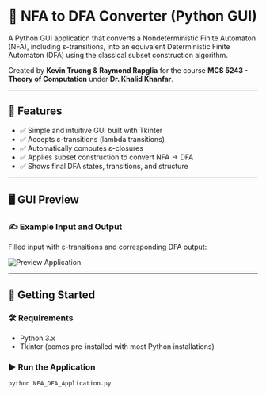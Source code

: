 # 🧠 NFA to DFA Converter (Python GUI)

A Python GUI application that converts a Nondeterministic Finite Automaton (NFA), including ε-transitions, into an equivalent Deterministic Finite Automaton (DFA) using the classical subset construction algorithm.

Created by **Kevin Truong & Raymond Rapglia** for the course **MCS 5243 - Theory of Computation** under **Dr. Khalid Khanfar**.

---

## 📌 Features

- ✅ Simple and intuitive GUI built with Tkinter
- ✅ Accepts ε-transitions (lambda transitions)
- ✅ Automatically computes ε-closures
- ✅ Applies subset construction to convert NFA → DFA
- ✅ Shows final DFA states, transitions, and structure

---

## 🖥️ GUI Preview

### ✍️ Example Input and Output
Filled input with ε-transitions and corresponding DFA output:

![Preview Application](https://github.com/user-attachments/assets/7e14350a-9063-43ea-bce4-35fc52fbb992)

---

## 🚀 Getting Started

### 🛠️ Requirements

- Python 3.x
- Tkinter (comes pre-installed with most Python installations)

### ▶️ Run the Application

```bash
python NFA_DFA_Application.py
